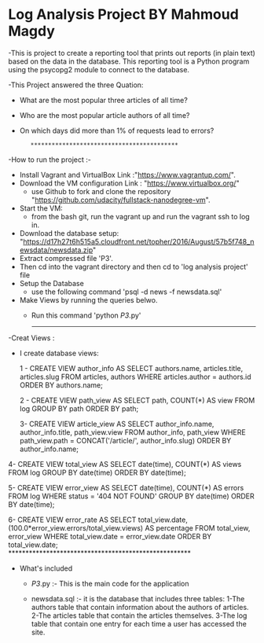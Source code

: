 # Log Analysis Project BY Mahmoud Magdy	

-This is project to create a reporting tool that prints out reports (in plain text) based on the data in the database. This reporting tool is a Python program using the psycopg2 module to connect to the database.
   
-This Project answered the three Quation:

   - What are the most popular three articles of all time?
   - Who are the most popular article authors of all time?
   - On which days did more than 1% of requests lead to errors?
   
            ******************************************
            
-How to run the project :-  
  
  - Install Vagrant and VirtualBox Link :"https://www.vagrantup.com/".
  - Download the VM configuration Link : "https://www.virtualbox.org/"
     - use Github to fork and clone the repository	
        "https://github.com/udacity/fullstack-nanodegree-vm".
  - Start the VM:
     - from the bash git, run the vagrant up and run the vagrant ssh to log in.
  - Download the database setup: 
        "https://d17h27t6h515a5.cloudfront.net/topher/2016/August/57b5f748_newsdata/newsdata.zip"
  - Extract compressed file 'P3'.
  - Then cd into the vagrant directory and then cd to 'log analysis project' file 
  - Setup  the Database
    - use the following command 'psql -d news -f newsdata.sql'
  - Make Views by running the queries belwo.
    - Run this command 'python _P3_.py'
    
        *************************************************

-Creat Views :

- I create database views:

  1 -   CREATE VIEW author_info AS
	SELECT authors.name, articles.title, articles.slug
        FROM articles, authors
	WHERE articles.author = authors.id
	ORDER BY authors.name;
  
  2 -   CREATE VIEW path_view AS
	SELECT path, COUNT(*) AS view
	FROM log
	GROUP BY path
	ORDER BY path;

  3-	CREATE VIEW article_view AS
	SELECT author_info.name, author_info.title, path_view.view
	FROM author_info, path_view
	WHERE path_view.path = CONCAT('/article/', author_info.slug)
	ORDER BY author_info.name;

4-	CREATE VIEW total_view AS
	SELECT date(time), COUNT(*) AS views
	FROM log 
	GROUP BY date(time)
	ORDER BY date(time);

5-	CREATE VIEW error_view AS
	SELECT date(time), COUNT(*) AS errors
	FROM log WHERE status = '404 NOT FOUND' 
	GROUP BY date(time) 
	ORDER BY date(time);

6-	CREATE VIEW error_rate AS
	SELECT total_view.date, (100.0*error_view.errors/total_view.views) AS percentage
	FROM total_view, error_view
	WHERE total_view.date = error_view.date
	ORDER BY total_view.date;	
        *****************************************************

- What's included

  - _P3_.py :- This is the main code for the application
                               
  - newsdata.sql :- it is the database that includes three tables:
                    1-The authors table that contain information about the authors of articles.
                    2-The articles table that contain the articles themselves.
                    3-The log table that contain one entry for each time a user has accessed the site.


  

  
